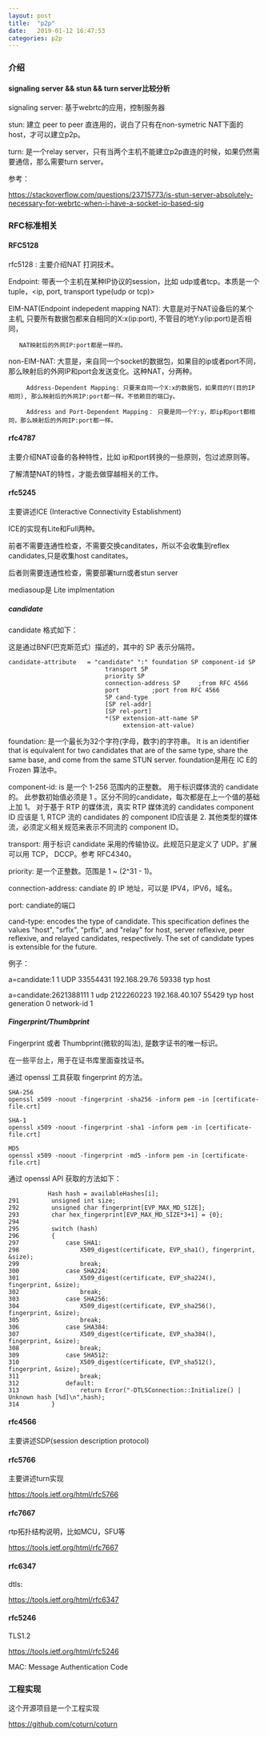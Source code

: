```yaml
---
layout: post
title:  "p2p"
date:   2019-01-12 16:47:53
categories: p2p
---
```


### 介绍

#### signaling server && stun && turn server比较分析

signaling server: 基于webrtc的应用，控制服务器

stun: 建立 peer to peer 直连用的，说白了只有在non-symetric NAT下面的host，才可以建立p2p。

turn: 是一个relay server，只有当两个主机不能建立p2p直连的时候，如果仍然需要通信，那么需要turn server。

参考：

https://stackoverflow.com/questions/23715773/is-stun-server-absolutely-necessary-for-webrtc-when-i-have-a-socket-io-based-sig

### RFC标准相关

#### RFC5128

rfc5128 : 主要介绍NAT 打洞技术。

Endpoint: 带表一个主机在某种IP协议的session，比如 udp或者tcp。本质是一个tuple，<ip, port, transport type(udp or tcp)>

EIM-NAT(Endpoint indepedent mapping NAT): 大意是对于NAT设备后的某个主机, 只要所有数据包都来自相同的X:x(ip:port), 不管目的地Y:y(ip:port)是否相同，

       NAT映射后的外网IP:port都是一样的。
      
non-EIM-NAT: 大意是，来自同一个socket的数据包，如果目的ip或者port不同，那么映射后的外网IP和port会发送变化。这种NAT，分两种。

         Address-Dependent Mapping: 只要来自同一个X:x的数据包，如果目的Y(目的IP相同), 那么映射后的外网IP:port都一样。不依赖目的端口y。
         
         Address and Port-Dependent Mapping： 只要是同一个Y:y，即ip和port都相同，那么映射后的外网IP:port都一样。
        
#### rfc4787

主要介绍NAT设备的各种特性，比如 ip和port转换的一些原则，包过滤原则等。

了解清楚NAT的特性，才能去做穿越相关的工作。

#### rfc5245

主要讲述ICE (Interactive Connectivity Establishment)

ICE的实现有Lite和Full两种。

前者不需要连通性检查，不需要交换canditates，所以不会收集到reflex candidates,只是收集host canditates。

后者则需要连通性检查，需要部署turn或者stun server

mediasoup是 Lite implmentation

##### candidate

candidate 格式如下：

这是通过BNF(巴克斯范式）描述的，其中的 SP 表示分隔符。

```
candidate-attribute   = "candidate" ":" foundation SP component-id SP
                           transport SP
                           priority SP
                           connection-address SP     ;from RFC 4566
                           port         ;port from RFC 4566
                           SP cand-type
                           [SP rel-addr]
                           [SP rel-port]
                           *(SP extension-att-name SP
                                extension-att-value)
```

foundation:  是一个最长为32个字符(字母，数字)的字符串。  It is an
      identifier that is equivalent for two candidates that are of the
      same type, share the same base, and come from the same STUN
      server.  foundation是用在 IC E的 Frozen 算法中。
       
component-id:  is 是一个 1-256 范围内的正整数。 用于标识媒体流的 candidate 的。  此参数初始值必须是 1 。区分不同的candidate，每次都是在上一个值的基础上加 1。  对于基于 RTP 的媒体流，真实 RTP 媒体流的 candidates component ID 应该是 1, RTCP 流的 candidates 的 component ID应该是 2.  其他类型的媒体流，必须定义相关规范来表示不同流的 component ID。

transport:  用于标识 candidate 采用的传输协议。此规范只是定义了 UDP。扩展可以用 TCP， DCCP。参考 RFC4340。
     
priority:  是一个正整数。范围是 1 ~ (2^31 - 1)。
       
connection-address: candiate 的 IP 地址，可以是 IPV4，IPV6，域名。

port: candiate的端口

cand-type:  encodes the type of candidate.  This specification
      defines the values "host", "srflx", "prflx", and "relay" for host,
      server reflexive, peer reflexive, and relayed candidates,
      respectively.  The set of candidate types is extensible for the
      future.
       
例子：

a=candidate:1 1 UDP 33554431 192.168.29.76 59338 typ host

a=candidate:2621388111 1 udp 2122260223 192.168.40.107 55429 typ host generation 0 network-id 1


##### Fingerprint/Thumbprint 

Fingerprint 或者 Thumbprint(微软的叫法), 是数字证书的唯一标识。

在一些平台上，用于在证书库里面查找证书。

通过 openssl 工具获取 fingerprint 的方法。

```
SHA-256
openssl x509 -noout -fingerprint -sha256 -inform pem -in [certificate-file.crt]
 
SHA-1
openssl x509 -noout -fingerprint -sha1 -inform pem -in [certificate-file.crt]
 
MD5
openssl x509 -noout -fingerprint -md5 -inform pem -in [certificate-file.crt]
```
通过 openssl API 获取的方法如下：
```
           Hash hash = availableHashes[i];
291         unsigned int size;
292         unsigned char fingerprint[EVP_MAX_MD_SIZE];
293         char hex_fingerprint[EVP_MAX_MD_SIZE*3+1] = {0};
294
295         switch (hash)
296         {
297             case SHA1:
298                 X509_digest(certificate, EVP_sha1(), fingerprint, &size);
299                 break;
300             case SHA224:
301                 X509_digest(certificate, EVP_sha224(), fingerprint, &size);
302                 break;
303             case SHA256:
304                 X509_digest(certificate, EVP_sha256(), fingerprint, &size);
305                 break;
306             case SHA384:
307                 X509_digest(certificate, EVP_sha384(), fingerprint, &size);
308                 break;
309             case SHA512:
310                 X509_digest(certificate, EVP_sha512(), fingerprint, &size);
311                 break;
312             default:
313                 return Error("-DTLSConnection::Initialize() | Unknown hash [%d]\n",hash);
314         }
```

#### rfc4566

主要讲述SDP(session description protocol)

#### rfc5766

主要讲述turn实现

https://tools.ietf.org/html/rfc5766

#### rfc7667

rtp拓扑结构说明，比如MCU，SFU等

https://tools.ietf.org/html/rfc7667

#### rfc6347

dtls:

https://tools.ietf.org/html/rfc6347

#### rfc5246

TLS1.2

https://tools.ietf.org/html/rfc5246

MAC: Message Authentication Code


### 工程实现

这个开源项目是一个工程实现

https://github.com/coturn/coturn
